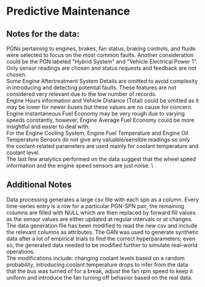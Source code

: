 # Predictive Maintenance
## Notes for the data: 
PGNs pertaining to engines, brakes, fan status, braking controls, and fluids were selected to focus on the most common faults. Another consideration could be the PGN labeled "Hybrid System" and "Vehicle Electrical Power 1". \
Only sensor readings are chosen and status requests and feedback are not chosen.\
Some Engine Aftertreatment System Details are omitted to avoid complexity in introducing and detecting potential faults. These features are not considered very relevant due to the low number of records. \
Engine Hours information and Vehicle Distance (Total) could be omitted as it may be lower for newer buses but these values are no cause for concern. \
Engine Instantaneous Fuel Economy may be very rough due to varying speeds constantly, however, Engine Average Fuel Economy could be more insightful and easier to deal with. \
For the Engine Cooling System, Engine Fuel Temperature and Engine Oil Temperature Sensors do not give any valuable/sensible readings so only the coolant-related
parameters are used mainly for coolant temperature and coolant level. \
The last few analytics performed on the data suggest that the wheel speed information and the engine speed sensors are just noise. \

## Additional Notes
Data processing generates a large csv file with each spn as a column.
Every time-series entry is a row for a particular PGN-SPN pair,
the remaining columns are filled with NULL which are then replaced by
forward fill values as the sensor values are either updated at regular intervals or at changes.
The data generation file has been modified to read the new csv and
include the relevant columns as attributes.
The GAN was used to generate synthetic data after a lot of empirical trials to find the correct hyperparameters; even so, the generated data needed to be modified further to simulate real-world operations. \
The modifications include: changing coolant levels based on a random probability, introducing coolant temperature drops to infer from the data that the bus was turned of for a break, adjust the fan rpm speed to keep it uniform and 
introduce the fan turning off behavior based on the real data.

